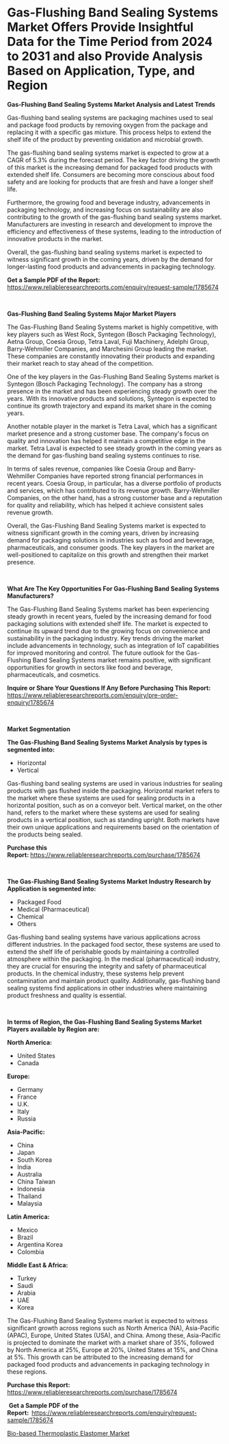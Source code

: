<p><h1>Gas-Flushing Band Sealing Systems Market Offers Provide Insightful Data for the Time Period from 2024 to 2031 and also Provide Analysis Based on Application, Type, and Region</h1></p><p><strong>Gas-Flushing Band Sealing Systems Market Analysis and Latest Trends</strong></p>
<p><p>Gas-flushing band sealing systems are packaging machines used to seal and package food products by removing oxygen from the package and replacing it with a specific gas mixture. This process helps to extend the shelf life of the product by preventing oxidation and microbial growth.</p><p>The gas-flushing band sealing systems market is expected to grow at a CAGR of 5.3% during the forecast period. The key factor driving the growth of this market is the increasing demand for packaged food products with extended shelf life. Consumers are becoming more conscious about food safety and are looking for products that are fresh and have a longer shelf life.</p><p>Furthermore, the growing food and beverage industry, advancements in packaging technology, and increasing focus on sustainability are also contributing to the growth of the gas-flushing band sealing systems market. Manufacturers are investing in research and development to improve the efficiency and effectiveness of these systems, leading to the introduction of innovative products in the market.</p><p>Overall, the gas-flushing band sealing systems market is expected to witness significant growth in the coming years, driven by the demand for longer-lasting food products and advancements in packaging technology.</p></p>
<p><strong>Get a Sample PDF of the Report:&nbsp;</strong> <a href="https://www.reliableresearchreports.com/enquiry/request-sample/1785674">https://www.reliableresearchreports.com/enquiry/request-sample/1785674</a></p>
<p>&nbsp;</p>
<p><strong>Gas-Flushing Band Sealing Systems Major Market Players</strong></p>
<p><p>The Gas-Flushing Band Sealing Systems market is highly competitive, with key players such as West Rock, Syntegon (Bosch Packaging Technology), Aetna Group, Coesia Group, Tetra Laval, Fuji Machinery, Adelphi Group, Barry-Wehmiller Companies, and Marchesini Group leading the market. These companies are constantly innovating their products and expanding their market reach to stay ahead of the competition.</p><p>One of the key players in the Gas-Flushing Band Sealing Systems market is Syntegon (Bosch Packaging Technology). The company has a strong presence in the market and has been experiencing steady growth over the years. With its innovative products and solutions, Syntegon is expected to continue its growth trajectory and expand its market share in the coming years.</p><p>Another notable player in the market is Tetra Laval, which has a significant market presence and a strong customer base. The company's focus on quality and innovation has helped it maintain a competitive edge in the market. Tetra Laval is expected to see steady growth in the coming years as the demand for gas-flushing band sealing systems continues to rise.</p><p>In terms of sales revenue, companies like Coesia Group and Barry-Wehmiller Companies have reported strong financial performances in recent years. Coesia Group, in particular, has a diverse portfolio of products and services, which has contributed to its revenue growth. Barry-Wehmiller Companies, on the other hand, has a strong customer base and a reputation for quality and reliability, which has helped it achieve consistent sales revenue growth.</p><p>Overall, the Gas-Flushing Band Sealing Systems market is expected to witness significant growth in the coming years, driven by increasing demand for packaging solutions in industries such as food and beverage, pharmaceuticals, and consumer goods. The key players in the market are well-positioned to capitalize on this growth and strengthen their market presence.</p></p>
<p>&nbsp;</p>
<p><strong>What Are The Key Opportunities For Gas-Flushing Band Sealing Systems Manufacturers?</strong></p>
<p><p>The Gas-Flushing Band Sealing Systems market has been experiencing steady growth in recent years, fueled by the increasing demand for food packaging solutions with extended shelf life. The market is expected to continue its upward trend due to the growing focus on convenience and sustainability in the packaging industry. Key trends driving the market include advancements in technology, such as integration of IoT capabilities for improved monitoring and control. The future outlook for the Gas-Flushing Band Sealing Systems market remains positive, with significant opportunities for growth in sectors like food and beverage, pharmaceuticals, and cosmetics.</p></p>
<p><strong>Inquire or Share Your Questions If Any Before Purchasing This Report:</strong> <a href="https://www.reliableresearchreports.com/enquiry/pre-order-enquiry/1785674">https://www.reliableresearchreports.com/enquiry/pre-order-enquiry/1785674</a></p>
<p>&nbsp;</p>
<p><strong>Market Segmentation</strong></p>
<p><strong>The Gas-Flushing Band Sealing Systems Market Analysis by types is segmented into:</strong></p>
<p><ul><li>Horizontal</li><li>Vertical</li></ul></p>
<p><p>Gas-flushing band sealing systems are used in various industries for sealing products with gas flushed inside the packaging. Horizontal market refers to the market where these systems are used for sealing products in a horizontal position, such as on a conveyor belt. Vertical market, on the other hand, refers to the market where these systems are used for sealing products in a vertical position, such as standing upright. Both markets have their own unique applications and requirements based on the orientation of the products being sealed.</p></p>
<p><strong>Purchase this Report:&nbsp;</strong><a href="https://www.reliableresearchreports.com/purchase/1785674">https://www.reliableresearchreports.com/purchase/1785674</a></p>
<p>&nbsp;</p>
<p><strong>The Gas-Flushing Band Sealing Systems Market Industry Research by Application is segmented into:</strong></p>
<p><ul><li>Packaged Food</li><li>Medical (Pharmaceutical)</li><li>Chemical</li><li>Others</li></ul></p>
<p><p>Gas-flushing band sealing systems have various applications across different industries. In the packaged food sector, these systems are used to extend the shelf life of perishable goods by maintaining a controlled atmosphere within the packaging. In the medical (pharmaceutical) industry, they are crucial for ensuring the integrity and safety of pharmaceutical products. In the chemical industry, these systems help prevent contamination and maintain product quality. Additionally, gas-flushing band sealing systems find applications in other industries where maintaining product freshness and quality is essential.</p></p>
<p>&nbsp;</p>
<p><strong>In terms of Region, the Gas-Flushing Band Sealing Systems Market Players available by Region are:</strong></p>
<p>
    <p> <strong> North America: </strong>
        <ul>
            <li>United States</li>
            <li>Canada</li>
        </ul>
        </p> 
    <p> <strong> Europe: </strong>
        <ul>
            <li>Germany</li>
            <li>France</li>
            <li>U.K.</li>
            <li>Italy</li>
            <li>Russia</li>
        </ul>
        </p> 
    <p> <strong> Asia-Pacific: </strong>
        <ul>
            <li>China</li>
            <li>Japan</li>
            <li>South Korea</li>
            <li>India</li>
            <li>Australia</li>
            <li>China Taiwan</li>
            <li>Indonesia</li>
            <li>Thailand</li>
            <li>Malaysia</li>
        </ul>
        </p> 
    <p> <strong> Latin America: </strong>
        <ul>
            <li>Mexico</li>
            <li>Brazil</li>
            <li>Argentina Korea</li>
            <li>Colombia</li>
        </ul>
        </p> 
    <p> <strong> Middle East & Africa: </strong>
        <ul>
            <li>Turkey</li>
            <li>Saudi</li>
            <li>Arabia</li>
            <li>UAE</li>
            <li>Korea</li>
        </ul>
    </p>
    </p>
<p><p>The Gas-Flushing Band Sealing Systems market is expected to witness significant growth across regions such as North America (NA), Asia-Pacific (APAC), Europe, United States (USA), and China. Among these, Asia-Pacific is projected to dominate the market with a market share of 35%, followed by North America at 25%, Europe at 20%, United States at 15%, and China at 5%. This growth can be attributed to the increasing demand for packaged food products and advancements in packaging technology in these regions.</p></p>
<p><strong>Purchase this Report: </strong><a href="https://www.reliableresearchreports.com/purchase/1785674">https://www.reliableresearchreports.com/purchase/1785674</a></p>
<p>&nbsp;<strong>Get a Sample PDF of the Report:&nbsp;&nbsp;</strong><a href="https://www.reliableresearchreports.com/enquiry/request-sample/1785674">https://www.reliableresearchreports.com/enquiry/request-sample/1785674</a></p>
<p><strong></strong></p>
<p><p><a href="https://github.com/okotobwrhuteie/Market-Research-Report-List-1/blob/main/bio-based-thermoplastic-elastomer-market.md">Bio-based Thermoplastic Elastomer Market</a></p></p>